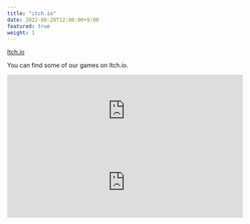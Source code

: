 ```yaml
---
title: "itch.io"
date: 2022-06-20T12:00:00+9:00
featured: true
weight: 1
---
```


[Itch.io](https://itch.io/profile/gigaelk)

You can find some of our games on Itch.io.

<iframe frameborder="0" src="https://itch.io/embed/1546691" width="552" height="167"><a href="https://gigaelk.itch.io/this-way-up">This Way Up by GigaElk</a></iframe>

<iframe frameborder="0" src="https://itch.io/embed/1683999" width="552" height="167"><a href="https://gigaelk.itch.io/overnumerousness">Overnumerousness by GigaElk</a></iframe>